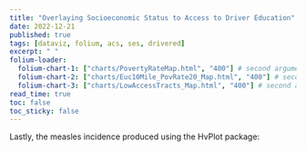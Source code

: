 ```yaml
---
title: "Overlaying Socioeconomic Status to Access to Driver Education"
date: 2022-12-21
published: true
tags: [dataviz, folium, acs, ses, drivered]
excerpt: " "
folium-loader:
  folium-chart-1: ["charts/PovertyRateMap.html", "400"] # second argument is the height
  folium-chart-2: ["charts/Euc10Mile_PovRate20_Map.html", "400"] # second argument is the height
  folium-chart-3: ["charts/LowAccessTracts_Map.html", "400"] # second argument is the height
read_time: true
toc: false
toc_sticky: false
---
```




Lastly, the measles incidence produced using the HvPlot package:

<div id="folium-chart-1"></div>



<div id="folium-chart-2"></div>



<div id="folium-chart-3"></div>
